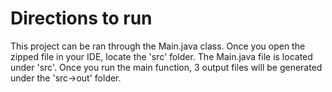 # Directions to run
This project can be ran through the Main.java class.
Once you open the zipped file in your IDE, locate the 'src' folder.
The Main.java file is located under 'src'. Once you run the main function, 3 output files will be generated under the 'src->out' folder. 
 
    